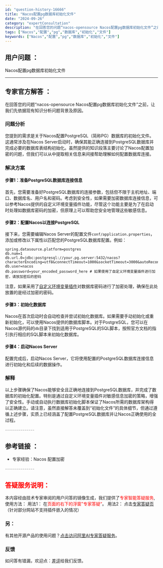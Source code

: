 ```yaml
---
id: "question-history-16666"
title: "Nacos配置pg数据库初始化文件"
date: "2024-09-26"
category: "expertConsultation"
description: "在回答您的问题“nacos-opensource Nacos配置pg数据库初始化文件”之前，让我们先依据现有知识分析问题背景及原因。### 问题分析您提到的需求是关于Nacos配置PostgreSQL（简称PG）数据库的初始化文件。这通常涉及在Nacos Server启动时，确保其能正确连接到Pos"
tags: ["Nacos","配置","pg","数据库","初始化","文件"]
keywords: ["Nacos","配置","pg","数据库","初始化","文件"]
---
```


## 用户问题 ： 
 Nacos配置pg数据库初始化文件  

---------------
## 专家官方解答 ：

在回答您的问题“nacos-opensource Nacos配置pg数据库初始化文件”之前，让我们先依据现有知识分析问题背景及原因。

### 问题分析

您提到的需求是关于Nacos配置PostgreSQL（简称PG）数据库的初始化文件。这通常涉及在Nacos Server启动时，确保其能正确连接到PostgreSQL数据库并完成必要的数据库表结构初始化。虽然提供的知识段落主要讨论了Nacos配置加密的问题，但我们可以从中提取相关信息来间接帮助理解如何配置数据库连接。

### 解决方案

#### 步骤1：准备PostgreSQL数据库连接信息
首先，您需要准备好PostgreSQL数据库的连接参数，包括但不限于主机地址、端口、数据库名、用户名和密码。考虑到安全性，如果需要加密数据库连接信息，可以参考Nacos提供的自定义环境变量插件功能，尽管这个功能主要是为了在启动时处理如数据库密码的加密，但原理上可以帮助您安全地管理这些敏感信息。

#### 步骤2：配置Nacos以连接PostgreSQL
接下来，您需要编辑Nacos Server的配置文件`conf/application.properties`，添加或修改以下属性以匹配您的PostgreSQL数据库配置。例如：

```properties
spring.datasource.platform=postgres
db.num=1
db.url.0=jdbc:postgresql://your.pg.server:5432/nacos?characterEncoding=utf8&connectTimeout=1000&socketTimeout=3000&autoReconnect=true
db.user=nacos
db.password=your_encoded_password_here # 如果使用了自定义环境变量插件进行加密，请放加密后的密码
```

注意，如果采用了[自定义环境变量插件](https://nacos.io/docs/latest/plugin/custom-environment-plugin/)对数据库密码进行了加密处理，确保在此处放置的是经过加密的密码。

#### 步骤3：初始化数据库
Nacos在首次启动时会自动检查并尝试初始化数据库。如果需要手动初始化或重新初始化，可以使用Nacos提供的数据库脚本。对于PostgreSQL，您可以在Nacos源代码的`db`目录下找到适用于PostgreSQL的SQL脚本，按照官方文档的指引执行相应的SQL脚本来初始化数据库。

#### 步骤4：启动Nacos Server
配置完成后，启动Nacos Server，它将使用配置的PostgreSQL数据库连接信息进行初始化和后续的数据操作。

### 解释
以上步骤确保了Nacos能够安全且正确地连接到PostgreSQL数据库，并完成了数据库的初始化配置。特别是通过自定义环境变量插件对敏感信息加密的策略，增强了安全性。手动或自动执行数据库初始化脚本保证了Nacos所需的数据库架构得以正确建立。请注意，虽然直接解答未覆盖到“初始化文件”的具体细节，但通过遵循上述步骤，实质上已经涵盖了配置PostgreSQL数据库并让Nacos正确使用的全过程。


<font color="#949494">---------------</font> 


## 参考链接 ：

* 专家经验：Nacos 配置加密 


 <font color="#949494">---------------</font> 
 


## <font color="#FF0000">答疑服务说明：</font> 

本内容经由技术专家审阅的用户问答的镜像生成，我们提供了<font color="#FF0000">专家智能答疑服务</font>,使用方法：
用法1： 在<font color="#FF0000">页面的右下的浮窗”专家答疑“</font>。
用法2： 点击[专家答疑页](https://answer.opensource.alibaba.com/docs/intro)（针对部分网站不支持插件嵌入的情况）
### 另：


有其他开源产品的使用问题？[点击访问阿里AI专家答疑服务](https://answer.opensource.alibaba.com/docs/intro)。
### 反馈
如问答有错漏，欢迎点：[差评](https://ai.nacos.io/user/feedbackByEnhancerGradePOJOID?enhancerGradePOJOId=16679)给我们反馈。
